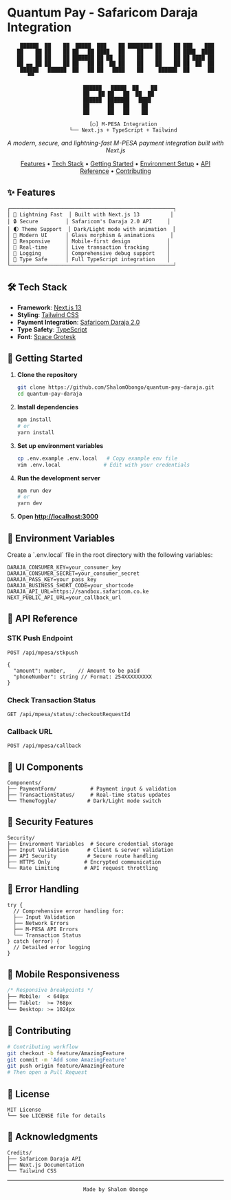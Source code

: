 # Quantum Pay - Safaricom Daraja Integration

<div align="center">

```
  ██████  ██    ██  █████  ███    ██ ████████ ██    ██ ███    ███ 
 ██    ██ ██    ██ ██   ██ ████   ██    ██    ██    ██ ████  ████ 
 ██    ██ ██    ██ ███████ ██ ██  ██    ██    ██    ██ ██ ████ ██ 
 ██ ▄▄ ██ ██    ██ ██   ██ ██  ██ ██    ██    ██    ██ ██  ██  ██ 
  ██████   ██████  ██   ██ ██   ████    ██     ██████  ██      ██ 
     ▀▀                                                            
                                                                  
    ██████   █████  ██    ██ 
    ██   ██ ██   ██  ██  ██  
    ██████  ███████   ████   
    ██      ██   ██    ██    
    ██      ██   ██    ██    
```

```
     [○] M-PESA Integration
     └── Next.js + TypeScript + Tailwind
```

  <p align="center">
    <em>A modern, secure, and lightning-fast M-PESA payment integration built with Next.js</em>
  </p>

  <p>
    <a href="#features">Features</a> •
    <a href="#tech-stack">Tech Stack</a> •
    <a href="#getting-started">Getting Started</a> •
    <a href="#environment-variables">Environment Setup</a> •
    <a href="#api-reference">API Reference</a> •
    <a href="#contributing">Contributing</a>
  </p>
</div>

## ✨ Features

```
┌─────────────────────────────────────────────────────┐
│ 🚀 Lightning Fast  │ Built with Next.js 13          │
│ 🔒 Secure         │ Safaricom's Daraja 2.0 API     │
│ 🌓 Theme Support  │ Dark/Light mode with animation  │
│ 🎨 Modern UI      │ Glass morphism & animations     │
│ 📱 Responsive     │ Mobile-first design            │
│ 🔄 Real-time      │ Live transaction tracking      │
│ 📝 Logging        │ Comprehensive debug support    │
│ 🔐 Type Safe      │ Full TypeScript integration    │
└─────────────────────────────────────────────────────┘
```

## 🛠 Tech Stack

- **Framework**: [Next.js 13](https://nextjs.org/)
- **Styling**: [Tailwind CSS](https://tailwindcss.com/)
- **Payment Integration**: [Safaricom Daraja 2.0](https://developer.safaricom.co.ke/)
- **Type Safety**: [TypeScript](https://www.typescriptlang.org/)
- **Font**: [Space Grotesk](https://fonts.google.com/specimen/Space+Grotesk)

## 🚀 Getting Started

1. **Clone the repository**
   ```bash
   git clone https://github.com/ShalomObongo/quantum-pay-daraja.git
   cd quantum-pay-daraja
   ```

2. **Install dependencies**
   ```bash
   npm install
   # or
   yarn install
   ```

3. **Set up environment variables**
   ```bash
   cp .env.example .env.local   # Copy example env file
   vim .env.local              # Edit with your credentials
   ```

4. **Run the development server**
   ```bash
   npm run dev
   # or
   yarn dev
   ```

5. **Open [http://localhost:3000](http://localhost:3000)**

## 🔑 Environment Variables

Create a \`.env.local\` file in the root directory with the following variables:

```env
DARAJA_CONSUMER_KEY=your_consumer_key
DARAJA_CONSUMER_SECRET=your_consumer_secret
DARAJA_PASS_KEY=your_pass_key
DARAJA_BUSINESS_SHORT_CODE=your_shortcode
DARAJA_API_URL=https://sandbox.safaricom.co.ke
NEXT_PUBLIC_API_URL=your_callback_url
```

## 📡 API Reference

### STK Push Endpoint
```http
POST /api/mpesa/stkpush

{
  "amount": number,    // Amount to be paid
  "phoneNumber": string // Format: 254XXXXXXXXX
}
```

### Check Transaction Status
```http
GET /api/mpesa/status/:checkoutRequestId
```

### Callback URL
```http
POST /api/mpesa/callback
```

## 🎨 UI Components

```
Components/
├── PaymentForm/           # Payment input & validation
├── TransactionStatus/     # Real-time status updates
└── ThemeToggle/          # Dark/Light mode switch
```

## 🔐 Security Features

```
Security/
├── Environment Variables  # Secure credential storage
├── Input Validation      # Client & server validation
├── API Security          # Secure route handling
├── HTTPS Only           # Encrypted communication
└── Rate Limiting        # API request throttling
```

## 🚧 Error Handling

```
try {
  // Comprehensive error handling for:
  ├── Input Validation
  ├── Network Errors
  ├── M-PESA API Errors
  └── Transaction Status
} catch (error) {
  // Detailed error logging
}
```

## 📱 Mobile Responsiveness

```css
/* Responsive breakpoints */
├── Mobile:  < 640px
├── Tablet:  >= 768px
└── Desktop: >= 1024px
```

## 🤝 Contributing

```bash
# Contributing workflow
git checkout -b feature/AmazingFeature
git commit -m 'Add some AmazingFeature'
git push origin feature/AmazingFeature
# Then open a Pull Request
```

## 📄 License

```
MIT License
└── See LICENSE file for details
```

## 🙏 Acknowledgments

```
Credits/
├── Safaricom Daraja API
├── Next.js Documentation
└── Tailwind CSS
```

---

<div align="center">

```
Made by Shalom Obongo
```

</div>
